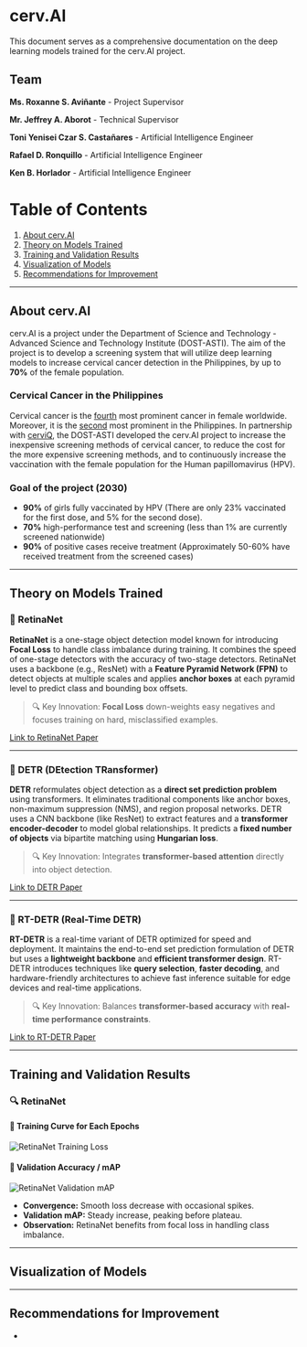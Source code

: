 # cerv.AI

This document serves as a comprehensive documentation on the deep learning models trained for the cerv.AI project.


## Team
**Ms. Roxanne S. Aviñante** - Project Supervisor 

**Mr. Jeffrey A. Aborot** - Technical Supervisor


**Toni Yenisei Czar S. Castañares** - Artificial Intelligence Engineer

**Rafael D. Ronquillo** - Artificial Intelligence Engineer

**Ken B. Horlador** - Artificial Intelligence Engineer

# Table of Contents

1. [About cerv.AI](#about-cervai)
2. [Theory on Models Trained](#theory-on-models-trained)
3. [Training and Validation Results](#training-and-validation-results)
4. [Visualization of Models](#visualization-of-models)
5. [Recommendations for Improvement](#recommendations-for-improvement)

---

## About cerv.AI

cerv.AI is a project under the Department of Science and Technology - Advanced Science and Technology Institute (DOST-ASTI). The aim of the project is to develop a screening system that will utilize deep learning models to increase cervical cancer detection in the Philippines, by up to **70%** of the female population.

### Cervical Cancer in the Philippines
Cervical cancer is the [fourth](https://www.who.int/news-room/fact-sheets/detail/cervical-cancer) most prominent cancer in female worldwide. Moreover, it is the [second](https://www.philhealth.gov.ph/news/2023/cervical_coverage.pdf) most prominent in the Philippines. In partnership with [cerviQ](https://endcervicalcancerph.com/), the DOST-ASTI developed the cerv.AI project to increase the inexpensive screening methods of cervical cancer, to reduce the cost for the more expensive screening methods, and to continuously increase the vaccination with the female population for the Human papillomavirus (HPV). 

### Goal of the project (2030)
- **90%** of girls fully vaccinated by HPV (There are only 23% vaccinated for the first dose, and 5% for the second dose).
- **70%** high-performance test and screening (less than 1% are currently screened nationwide)
- **90%** of positive cases receive treatment (Approximately 50-60% have received treatment from the screened cases)

---

## Theory on Models Trained

### 📌 RetinaNet

**RetinaNet** is a one-stage object detection model known for introducing **Focal Loss** to handle class imbalance during training. It combines the speed of one-stage detectors with the accuracy of two-stage detectors. RetinaNet uses a backbone (e.g., ResNet) with a **Feature Pyramid Network (FPN)** to detect objects at multiple scales and applies **anchor boxes** at each pyramid level to predict class and bounding box offsets.

> 🔍 Key Innovation: **Focal Loss** down-weights easy negatives and focuses training on hard, misclassified examples.

[Link to RetinaNet Paper](https://arxiv.org/abs/1708.02002)

---

### 📌 DETR (DEtection TRansformer)

**DETR** reformulates object detection as a **direct set prediction problem** using transformers. It eliminates traditional components like anchor boxes, non-maximum suppression (NMS), and region proposal networks. DETR uses a CNN backbone (like ResNet) to extract features and a **transformer encoder-decoder** to model global relationships. It predicts a **fixed number of objects** via bipartite matching using **Hungarian loss**.

> 🔍 Key Innovation: Integrates **transformer-based attention** directly into object detection.

[Link to DETR Paper](https://arxiv.org/abs/2005.12872)

---

### 📌 RT-DETR (Real-Time DETR)

**RT-DETR** is a real-time variant of DETR optimized for speed and deployment. It maintains the end-to-end set prediction formulation of DETR but uses a **lightweight backbone** and **efficient transformer design**. RT-DETR introduces techniques like **query selection**, **faster decoding**, and hardware-friendly architectures to achieve fast inference suitable for edge devices and real-time applications.

> 🔍 Key Innovation: Balances **transformer-based accuracy** with **real-time performance constraints**.

[Link to RT-DETR Paper]([INSERT_LINK_HERE](https://docs.ultralytics.com/models/rtdetr/))

---

## Training and Validation Results

### 🔍 RetinaNet

#### 🎯 Training Curve for Each Epochs
![RetinaNet Training Loss](https://via.placeholder.com/600x300.png?text=RetinaNet+Training+Loss)

#### 🧪 Validation Accuracy / mAP
![RetinaNet Validation mAP](https://via.placeholder.com/600x300.png?text=RetinaNet+Validation+mAP)

- **Convergence:** Smooth loss decrease with occasional spikes.
- **Validation mAP:** Steady increase, peaking before plateau.
- **Observation:** RetinaNet benefits from focal loss in handling class imbalance.

---

## Visualization of Models



---

## Recommendations for Improvement

- 
